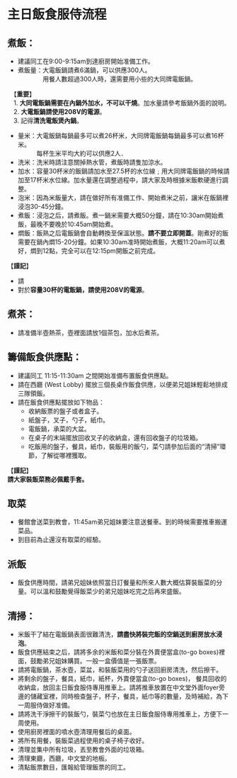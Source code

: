 # 主日飯食服侍流程

## 煮飯：
+ 建議同工在9:00-9:15am到達廚房開始准備工作。
+ 煮飯量：大電飯鍋請煮6滿鍋，可以供應300人。  
　　　　用餐人數超過300人時，還需要用小些的大同牌電飯鍋。  
     
　【**重要**】  
　1. **大同電飯鍋需要在內鍋外加水，不可以干燒**。加水量請參考飯鍋外面的說明。  
　2. **大電飯鍋請使用208V的電源**。  
　3. 記得**清洗電飯煲內鍋**。  

+ 量米：大電飯鍋每鍋最多可以煮26杯米，大同牌電飯鍋每鍋最多可以煮16杯米。  
　　　每杯生米平均大約可以供應2人．
+ 洗米：洗米時請注意關掉熱水管，煮飯時請隻加涼水。
+ 加水：容量30杯米的飯鍋請加水至27.5杯的水位線﹔用大同牌電飯鍋的時候請加至17杯米水位線。加水量還在調整過程中，請大家及時根據米飯軟硬進行調整。
+ 泡米：因為米飯量大，請在做好所有准備工作、開始煮米之前，讓米在飯鍋裡浸泡30-45分鐘。
+ 煮飯：浸泡之后，請煮飯。煮一鍋米需要大概50分鐘，請在10:30am開始煮飯，最晚不要晚於10:45am開始煮。
+ 燜飯：飯熟之后電飯鍋會自動轉換至保溫狀態。**請不要立即開蓋**。剛煮好的飯需要在鍋內燜15-20分鐘。如果10:30am准時開始煮飯，大概11:20am可以煮好，燜到12點，完全可以在12:15pm開飯之前完成。  

【**謹記**】  
+ 請
+ 對於**容量30杯的電飯鍋，請使用208V的電源**。

## 煮茶：
+ 請准備半壺熱茶，壺裡面請放1個茶包，加水后煮茶。

## 籌備飯食供應點：
+ 建議同工 11:15-11:30am 之間開始准備布置飯食供應點。
+ 請在西廳 (West Lobby) 擺放三個長桌作飯食供應，以便弟兄姐妹輕鬆地排成三隊領飯。
+ 請在飯食供應點擺放如下物品：
    + 收納飯票的盤子或者盒子。
    + 紙盤子，叉子，勺子，紙巾。
    + 電飯鍋，承菜的大盆。
    + 在桌子的末端擺放回收叉子的收納盒，還有回收盤子的垃圾箱。
    + 吃飯用的盤子，餐具，紙巾，裝飯用的飯勺，菜勺請參加后面的“清掃”環節，了解從哪裡獲取。
    
【**謹記**】  
**請大家裝飯菜務必佩戴手套。**

## 取菜
+ 餐館會送菜到教會，11:45am弟兄姐妹要注意送餐車。到的時候需要推車搬運菜品。
+ 到目前為止還沒有取菜的經驗。

## 派飯
+ 飯食供應時間，請弟兄姐妹依照當日訂餐量和所來人數大概估算裝飯菜的分量。可以溫和鼓勵覺得飯菜少的弟兄姐妹吃完之后再來盛飯。

## 清掃：    
+ 米飯干了結在電飯鍋表面很難清洗，**請盡快將裝完飯的空鍋送到廚房放水浸泡**。
+ 飯食供應結束之后，請將多余的米飯和菜分裝在外賣便當盒(to-go boxes)裡面，鼓勵弟兄姐妹購買。一般一盒價值是一張飯票。
+ 請將電飯鍋，茶水壺，菜盆，和裝飯菜用的勺子送回廚房清洗，然后擦干。
+ 將剩余的盤子，餐具，紙巾，紙杯，外賣便當盒(to-go boxes)， 餐具回收的收納盒，放回主日飯食服侍專用推車上。請將推車放置在中文堂外面foyer旁邊的儲藏室裡，同時檢查盤子，杯子，餐具，紙巾等的數量，及時補給，為下一周服侍做好准備。
+ 請將洗干淨擦干的裝飯勺，裝菜勺也放在主日飯食服侍專用推車上，方便下一周使用。
+ 使用廚房裡面的噴水壺清理用餐后的桌面。
+ 將所有用餐，裝飯菜過程使用的桌子椅子收好。
+ 清理並集中所有垃圾，丟至教會外面的垃圾箱。
+ 清理東廳，西廳，中文堂的地板。
+ 清點飯票數目，匯報給管理飯票的同工。
